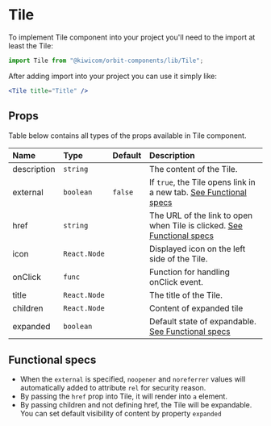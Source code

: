 # Tile
To implement Tile component into your project you'll need to the import at least the Tile:
```jsx
import Tile from "@kiwicom/orbit-components/lib/Tile";
```
After adding import into your project you can use it simply like:
```jsx
<Tile title="Title" />
```
## Props
Table below contains all types of the props available in Tile component.

| Name          | Type                  | Default         | Description                      |
| :------------ | :---------------------| :-------------- | :------------------------------- |
| description   | `string`              |                 | The content of the Tile.
| external      | `boolean`             | `false`         | If `true`, the Tile opens link in a new tab.  [See Functional specs](#functional-specs)
| href          | `string`              |                 | The URL of the link to open when Tile is clicked. [See Functional specs](#functional-specs)
| icon          | `React.Node`          |                 | Displayed icon on the left side of the Tile.
| onClick       | `func`                |                 | Function for handling onClick event.
| title         | `React.Node`          |                 | The title of the Tile.
| children      | `React.Node`          |                 | Content of expanded tile
| expanded      | `boolean`             |                 | Default state of expandable. [See Functional specs](#functional-specs)

## Functional specs
* When the `external` is specified, `noopener` and `noreferrer` values will automatically added to attribute `rel` for security reason.
* By passing the `href` prop into Tile, it will render into `a` element.
* By passing children and not defining href, the Tile will be expandable. You can set default visibility of content by property `expanded`

